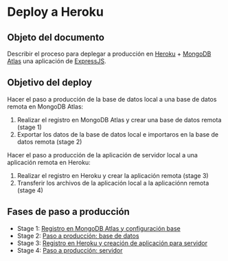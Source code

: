 # Deploy a Heroku

## Objeto del documento

Describir el proceso para deplegar a producción en [Heroku](https://www.heroku.com/) + [MongoDB Atlas](https://www.mongodb.com/cloud/atlas) una aplicación de [ExpressJS](https://expressjs.com/).

## Objetivo del deploy

Hacer el paso a producción de la base de datos local a una base de datos remota en MongoDB Atlas:
  1. Realizar el registro en MongoDB Atlas y crear una base de datos remota (stage 1)
  2. Exportar los datos de la base de datos local e importaros en la base de datos remota (stage 2)
  
Hacer el paso a producción de la aplicación de servidor local a una aplicación remota en Heroku:
  1. Realizar el registro en Heroku y crear la aplicación remota (stage 3)
  2. Transferir los archivos de la aplicación local a la aplicaciónn remota (stage 4)


## Fases de paso a producción

- Stage 1: [Registro en MongoDB Atlas y configuración base](https://github.com/german-alvarez-dev/deploy-express-app/blob/main/stage1.md)
- Stage 2: [Paso a producción: base de datos](https://github.com/german-alvarez-dev/deploy-express-app/blob/main/stage2.md)
- Stage 3: [Registro en Heroku y creación de aplicación para servidor](https://github.com/german-alvarez-dev/deploy-express-app/blob/main/stage3.md)
- Stage 4: [Paso a producción: servidor](https://github.com/german-alvarez-dev/deploy-express-app/blob/main/stage4.md)
